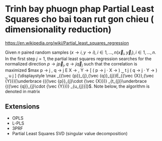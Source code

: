 # Trinh bay phuogn phap Partial Least Squares cho bai toan rut gon chieu ( dimensionality reduction)

https://en.wikipedia.org/wiki/Partial_least_squares_regression


Given $n$ paired random samples $( x → i , y → i ) , i ∈ 1 , . . . , n {\displaystyle ({\vec {x}}_{i},{\vec {y}}_{i}),i\in {1,...,n}}$. In the first step $j = 1$, the partial least squares regression searches for the normalized direction $p → j {\displaystyle {\vec {p}}_{j}}, q → j {\displaystyle {\vec {q}}_{j}}$ such that the correlation is maximized $max p → j , q → j E X → , Y → [ ( p → j ⋅ X → ) ⏟ t j ( q → j ⋅ Y → ) ⏟ u j ] {\displaystyle \max _{{\vec {p}}_{j},{\vec {q}}_{j}}E_{{\vec {X}},{\vec {Y}}}[\underbrace {({\vec {p}}_{j}\cdot {\vec {X}})} _{t_{j}}\underbrace {({\vec {q}}_{j}\cdot {\vec {Y}})} _{u_{j}}]}$. Note below, the algorithm is denoted in matrix

## Extensions

- OPLS
- L-PLS
- 3PRF
- Partial Least Squares SVD (singular value decomposition)